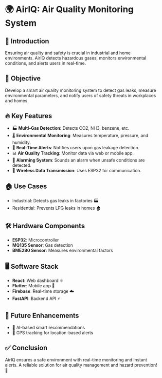# 🌍 AirIQ: Air Quality Monitoring System

## 🔎 Introduction

Ensuring air quality and safety is crucial in industrial and home environments. AirIQ detects hazardous gases, monitors environmental conditions, and alerts users in real-time.

## 🎯 Objective

Develop a smart air quality monitoring system to detect gas leaks, measure environmental parameters, and notify users of safety threats in workplaces and homes.

## 🔥 Key Features

- 🏭 **Multi-Gas Detection**: Detects CO2, NH3, benzene, etc.
- 🌡️ **Environmental Monitoring**: Measures temperature, pressure, and humidity.
- 📢 **Real-Time Alerts**: Notifies users upon gas leakage detection.
- 📊 **Air Quality Tracking**: Monitor data via web or mobile app.
- 🚨 **Alarming System**: Sounds an alarm when unsafe conditions are detected.
- 📡 **Wireless Data Transmission**: Uses ESP32 for communication.

## 🏠 Use Cases

- Industrial: Detects gas leaks in factories 🏭
- Residential: Prevents LPG leaks in homes 🏠

## 🛠️ Hardware Components

- **ESP32**: Microcontroller
- **MQ135 Sensor**: Gas detection
- **BME280 Sensor**: Measures environmental factors

## 🖥️ Software Stack

- **React**: Web dashboard ⚛️
- **Flutter**: Mobile app 📱
- **Firebase**: Real-time storage ☁️
- **FastAPI**: Backend API ⚡

## 🚀 Future Enhancements

- 🤖 AI-based smart recommendations 
- 📍 GPS tracking for location-based alerts

## ✅ Conclusion

AirIQ ensures a safe environment with real-time monitoring and instant alerts. A reliable solution for air quality management and hazard prevention! 🚀

